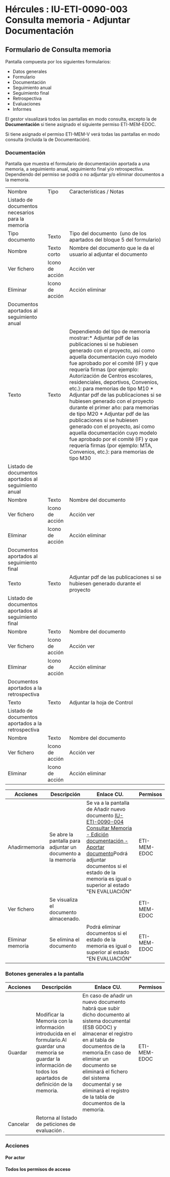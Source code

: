 # Hércules : IU\-ETI\-0090\-003 Consulta memoria \- Adjuntar Documentación



## Formulario de Consulta memoria

Pantalla compuesta por los siguientes formularios:

* Datos generales
* Formulario
* Documentación
* Seguimiento anual
* Seguimiento final
* Retrospectiva
* Evaluaciones
* Informes

El gestor visualizará todos las pantallas en modo consulta, excepto la de **Documentación** si tiene asignado el siguiente permiso ETI\-MEM\-EDOC.

Si tiene asignado el permiso ETI\-MEM\-V verá todas las pantallas en modo consulta (incluida la de Documentación).

### Documentación

Pantalla que muestra el formulario de documentación aportada a una memoria, a seguimiento anual, seguimiento final y/o retrospectiva. Dependiendo del permiso se podrá o no adjuntar y/o eliminar documentos a la memoria.



|  | | |
| --- | --- | --- |
| Nombre | Tipo | Características / Notas |
| Listado de documentos necesarios para la memoria | | |
| Tipo documento | Texto | Tipo del documento  (uno de los apartados del bloque 5 del formulario) |
| Nombre | Texto corto | Nombre del documento que le da el usuario al adjuntar el documento |
| Ver fichero | Icono de acción | Acción ver |
| Eliminar | Icono de acción | Acción eliminar |
| Documentos aportados al seguimiento anual | | |
| Texto | Texto | Dependiendo del tipo de memoria mostrar:* Adjuntar pdf de las publicaciones si se hubiesen generado con el proyecto, así como aquella documentación cuyo modelo fue aprobado por el comité (IF) y que requería firmas (por ejemplo: Autorización de Centros escolares, residenciales, deportivos, Convenios, etc.): para memorias de tipo M10 * Adjuntar pdf de las publicaciones si se hubiesen generado con el proyecto durante el primer año: para memorias de tipo M20 * Adjuntar pdf de las publicaciones si se hubiesen generado con el proyecto, así como aquella documentación cuyo modelo fue aprobado por el comité (IF) y que requería firmas (por ejemplo: MTA, Convenios, etc.): para memorias de tipo M30 |
| Listado de documentos aportados al seguimiento anual | | |
| Nombre | Texto | Nombre del documento |
| Ver fichero | Icono de acción | Acción ver |
| Eliminar | Icono de acción | Acción eliminar |
| Documentos aportados al seguimiento final | | |
| Texto | Texto | Adjuntar pdf de las publicaciones si se hubiesen generado durante el proyecto |
| Listado de documentos aportados al seguimiento final | | |
| Nombre | Texto | Nombre del documento |
| Ver fichero | Icono de acción | Acción ver |
| Eliminar | Icono de acción | Acción eliminar |
| Documentos aportados a la retrospectiva | | |
| Texto | Texto | Adjuntar la hoja de Control |
| Listado de documentos aportados a la retrospectiva | | |
| Nombre | Texto | Nombre del documento |
| Ver fichero | Icono de acción | Acción ver |
| Eliminar | Icono de acción | Acción eliminar |



| Acciones | Descripción | Enlace CU. | Permisos |
| --- | --- | --- | --- |
| Añadirmemoria | Se abre la pantalla para adjuntar un documento a la memoria | Se va a la pantalla de Añadir nuevo documento [IU\-ETI\-0090\-004 Consultar Memoria \- Edición documentación \- Aportar documento](/hercules/sgi-sistema-de-gestion-de-investigacion/requisitos-y-analisis-funcional/analisis-funcional-sgi-hercules/eti-modulo-de-etica/eti-interfaz-de-usuario/iu-eti-0090-peticiones-de-evaluacion-gestor/iu-eti-0090-004-consultar-memoria-edicion-documentacion-aportar-documento.md "/hercules/sgi-sistema-de-gestion-de-investigacion/requisitos-y-analisis-funcional/analisis-funcional-sgi-hercules/eti-modulo-de-etica/eti-interfaz-de-usuario/iu-eti-0090-peticiones-de-evaluacion-gestor/iu-eti-0090-004-consultar-memoria-edicion-documentacion-aportar-documento.md")Podrá adjuntar documentos si el estado de la memoria es igual o superior al estado "EN EVALUACIÓN" | ETI\-MEM\-EDOC |
| Ver fichero | Se visualiza el documento almacenado. |  | ETI\-MEM\-EDOC |
| Eliminar memoria | Se elimina el documento | Podrá eliminar documentos si el estado de la memoria es igual o superior al estado "EN EVALUACIÓN" | ETI\-MEM\-EDOC |

### Botones generales a la pantalla



| Acciones | Descripción | Enlace CU. | Permisos |
| --- | --- | --- | --- |
| Guardar | Modificar la Memoria con la información introducida en el formulario.Al guardar una memoria se guardar la información de todos los apartados de definición de la memoria. | En caso de añadir un nuevo documento habrá que subir dicho documento al sistema documental (ESB GDOC) y almacenar el registro en al tabla de documentos de la memoria.En caso de eliminar un documento se eliminará el fichero del sistema documental y se eliminará el registro de la tabla de documentos de la memoria. | ETI\-MEM\-EDOC |
| Cancelar | Retorna al listado de peticiones de evaluación . |  |  |

### Acciones

#### Por actor

#### Todos los permisos de acceso




